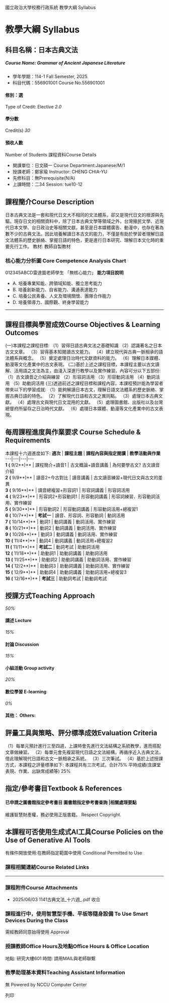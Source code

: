 國立政治大學校務行政系統 教學大綱 Syllabus
# 教學大綱 Syllabus
##  科目名稱：日本古典文法 
#####  Course Name: Grammar of Ancient Japanese Literature
  * 學年學期：114-1 Fall Semester, 2025 
  * 科目代碼：556901001 Course No.556901001


#### 修別：選
Type of Credit: Elective 
_2.0_
#### 學分數
Credit(s)
_30_
#### 預收人數
Number of Students
課程資料Course Details
  * 開課單位：日文碩一 Course Department:Japanese/M/1 
  * 授課老師：鄭家瑜 Instructor: CHENG CHIA-YU 
  * 先修科目：無Prerequisite(N/A)
  * 上課時間：二34 Session: tue10-12 


##  課程簡介Course Description
日本古典文法是一套和現代日文大不相同的文法體系，卻又是現代日文的根源與先驅。現存日文的相關資料中，除了日本古典文學等領域之外，台灣殖民文學、近現代日本文學、台日政治史等相關文獻，甚至是日本媒體廣告、動漫中，也存在著為數不少的古典文法。因此培養解讀日本古文的能力，不僅是有助於學習者理解日語文法體系的歷史脈絡、掌握日語的特色，更是進行日本研究、理解日本文化時的重要先行工作。
教材: 教師自製教材
###  核心能力分析圖 Core Competence Analysis Chart
012345ABCD雷達圖老師學生
「無核心能力」 
**能力項目說明**
  * A. 培養專業知能、跨領域知能、獨立思考能力
  * B. 培養創新能力、自省能力、溝通表達能力
  * C. 培養公民素養、人文及環境關懷、團隊合作能力
  * D. 培養領導力、國際觀、終身學習能力


* * *
##  課程目標與學習成效Course Objectives & Learning Outcomes 
(一)本課程之課程目標:
（1）習得日語古典文法之基礎知識
（2）認識著名之日本古文文章。
（3）習得基本知閱讀古文能力。
（4）建立現代與古典一脈相承的語法體系與概念。
（5）奠定處理日治時代文獻資料的能力。
（6）理解日本媒體、動漫等文化產業中的古文表現。
(二)基於上述之課程目標，本課程主要以古文讀解、活用語之文法為主，由淺入深進行教學以及實作練習。內容可分以下五部份:
（1）古文讀音之介紹與練習
（2）形容詞活用
（3）形容動詞活用
（4）動詞活用
（5）助動詞活用
(三)透過前述之課程目標和課程內容，本課程預計能為學習者帶來以下的學習成就:
（1）能夠解讀日本古文，理解日語文法體系的歷史脈絡、掌握古典日語的特色。
（2）了解現代日語和古文之異同點。
（3）處理日本古典文獻。
（4）處理古文與現代日文混用的文獻。
（5）處理圖書館、出版社以及台灣總督府所留存之日治時代文獻。
（6）處理日本媒體、動漫等文化產業中的古文表現。
##  每周課程進度與作業要求 Course Schedule & Requirements
本課程十六週進度如下:
**週次** |  **課程主題** |  **課程內容與指定閱讀** |  **教學活動與作業**  
---|---|---|---  
**1** **(** 9/2**)** |  課程簡介+讀音1 |  古文概論+讀音講義 |  為何要學古文? 古文讀音介紹  
**2** **(** 9/9**)** |  讀音2+今古對比 |  讀音講義 |  古文讀音練習+現代日文與古文的差異  
**3** **(** 9/16**)** |  讀音總複習+形容詞1 |  形容詞講義 |  形容詞活用  
**4** **(** 9/23**)** |  形容詞2+形容動詞1 |  形容動詞講義 |  形容詞練習、形容動詞活用、實作練習  
**5** **(** 9/30**)** |  形容動詞2 |  形容動詞講義 |  形容動詞活用+總複習1  
**6** **(** 10/7**)** |  **考試一** |  讀音、形容詞、形容動詞 |  動詞活用  
**7** **(** 10/14**)** |  動詞1 |  動詞講義 |  動詞活用、實作練習  
**8** **(** 10/21**)** |  動詞2 |  動詞講義 |  動詞活用、實作練習  
**9** **(** 10/28**)** |  動詞3 |  動詞講義 |  動詞活用、實作練習  
**10** **(** 11/4**)** |  動詞4 |  動詞講義 |  動詞活用+總複習2  
**11** **(** 11/11**)** |  **考試二** |  動詞考試 |  助動詞活用  
**12** **(** 11/18**)** |  助動詞1 |  助動詞講義 |  助動詞活用  
**13** **(** 11/25**)** |  助動詞2 |  助動詞講義 |  助動詞活用、實作練習  
**14** **(** 12/2**)** |  助動詞3 |  助動詞講義 |  助動詞活用、實作練習  
**15** **(** 12/9**)** |  助動詞4 |  助動詞講義 |  助動詞活用+總複習3  
**16** **(** 12/16**)** |  **考試三** |  助動詞考試 |  助動詞考試  
##  授課方式Teaching Approach
_50%_
####  講述 Lecture
_15%_
####  討論 Discussion
_15%_
####  小組活動 Group activity
_20%_
####  數位學習 E-learning
_0%_
####  其他： Others:
##  評量工具與策略、評分標準成效Evaluation Criteria
（1）每單元預計進行三至四週，上課時會先進行文法結構之系統教學，進而搭配文章做練習。
（2）每單元會先複習現代日語之文法結構，再循序近入古典文法，借此理解現代日語和古文一脈相承之系統。
（3）三次筆試。
（4）基於上述授課方式，本課程之評量標準如下:
本課程共有三次考試，合計75%
平時成績(含課堂表現、作業、出缺席成績等) 25%
##  指定/參考書目Textbook & References
####  已申請之圖書館指定參考書目  圖書館指定參考書查詢 |相關處理要點
維護智慧財產權，務必使用正版書籍。 Respect Copyright.
##  本課程可否使用生成式AI工具Course Policies on the Use of Generative AI Tools
有條件開放使用:在教師指定範圍中使用 Conditional Permitted to Use 
###  課程相關連結Course Related Links
* * *
###  課程附件Course Attachments
  * 2025/06/03 1141古典文法_十六週_.pdf  收合 


###  課程進行中，使用智慧型手機、平板等隨身設備 To Use Smart Devices During the Class
需經教師同意始得使用  Approval
###  授課教師Office Hours及地點Office Hours & Office Location
地點: 研究大樓601
時間: 請用MAIL與老師聯繫
###  教學助理基本資料Teaching Assistant Information
無
Powered by NCCU Computer Center
  
列印
